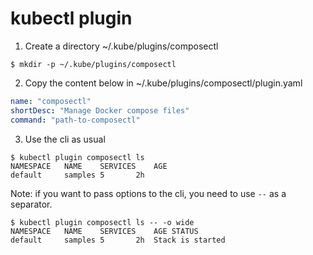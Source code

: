 # kubectl plugin

1. Create a directory ~/.kube/plugins/composectl

```
$ mkdir -p ~/.kube/plugins/composectl
```

2. Copy the content below in ~/.kube/plugins/composectl/plugin.yaml

```yaml
name: "composectl"
shortDesc: "Manage Docker compose files"
command: "path-to-composectl"
```

3. Use the cli as usual

```
$ kubectl plugin composectl ls
NAMESPACE	NAME	SERVICES	AGE
default		samples	5		2h
```

Note: if you want to pass options to the cli, you need to use `--` as a separator.

```
$ kubectl plugin composectl ls -- -o wide
NAMESPACE	NAME	SERVICES	AGE	STATUS
default		samples	5		2h	Stack is started
```